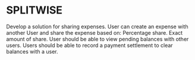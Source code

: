 # SPLITWISE
Develop a solution for sharing expenses.
User can create an expense with another User and share the expense based on:
Percentage share.
Exact amount of share.
User should be able to view pending balances with other users.
Users should be able to record a payment settlement to clear balances with a user.
